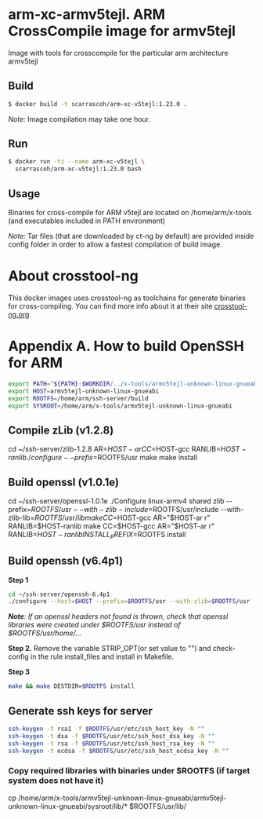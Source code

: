 # arm-xc-armv5tejl. ARM CrossCompile image for armv5tejl

Image with tools for crosscompile for the particular arm architecture armv5tejl

## Build

```bash
$ docker build -t scarrascoh/arm-xc-v5tejl:1.23.0 .
```

*Note:* Image compilation may take one hour.

## Run

```bash
$ docker run -ti --name arm-xc-v5tejl \
  scarrascoh/arm-xc-v5tejl:1.23.0 bash
```

## Usage

Binaries for cross-compile for ARM v5tejl are located on /home/arm/x-tools (and 
executables included in PATH environment)

*Note:* Tar files (that are downloaded by ct-ng by default) are provided inside config folder in order to 
allow a fastest compilation of build image.


# About crosstool-ng

This docker images uses crosstool-ng as toolchains for generate binaries for cross-compiling. You can find more info about it at their site [crosstool-ng.org](http://crosstool-ng.org/)


# Appendix A. How to build OpenSSH for ARM

```bash
export PATH="${PATH}:$WORKDIR/../x-tools/armv5tejl-unknown-linux-gnueabi/bin:${XTOOLNG_DIR}/bin"
export HOST=armv5tejl-unknown-linux-gnueabi
export ROOTFS=/home/arm/ssh-server/build
export SYSROOT=/home/arm/x-tools/armv5tejl-unknown-linux-gnueabi
```

## Compile zLib (v1.2.8)
cd ~/ssh-server/zlib-1.2.8 
AR=$HOST-ar CC=$HOST-gcc RANLIB=$HOST-ranlib ./configure --prefix=$ROOTFS/usr
make
make install

## Build openssl (v1.0.1e)
cd ~/ssh-server/openssl-1.0.1e
./Configure linux-armv4 shared zlib --prefix=$ROOTFS/usr --with-zlib-include=$ROOTFS/usr/include --with-zlib-lib=$ROOTFS/usr/lib
make CC=$HOST-gcc AR="$HOST-ar r" RANLIB=$HOST-ranlib
make CC=$HOST-gcc AR="$HOST-ar r" RANLIB=$HOST-ranlib INSTALL_PREFIX=$ROOTFS install

## Build openssh (v6.4p1)

**Step 1**
```bash
cd ~/ssh-server/openssh-6.4p1
./configure --host=$HOST --prefix=$ROOTFS/usr --with-zlib=$ROOTFS/usr --with-ssl-dir=$ROOTFS/usr
```
***Note**: If an openssl headers not found is thrown, check that openssl libraries were created under $ROOTFS/usr instead of $ROOTFS/usr/home/...*

**Step 2.** Remove the variable STRIP_OPT(or set value to "") and check-config in the rule install_files and install in Makefile.

**Step 3**
```bash
make && make DESTDIR=$ROOTFS install
```

## Generate ssh keys for server
```bash
ssh-keygen -t rsa1 -f $ROOTFS/usr/etc/ssh_host_key -N ""
ssh-keygen -t dsa -f $ROOTFS/usr/etc/ssh_host_dsa_key -N ""
ssh-keygen -t rsa -f $ROOTFS/usr/etc/ssh_host_rsa_key -N ""
ssh-keygen -t ecdsa -f $ROOTFS/usr/etc/ssh_host_ecdsa_key -N ""
```

### Copy required libraries with binaries under $ROOTFS (if target system does not have it)
cp /home/arm/x-tools/armv5tejl-unknown-linux-gnueabi/armv5tejl-unknown-linux-gnueabi/sysroot/lib/* $ROOTFS/usr/lib/
